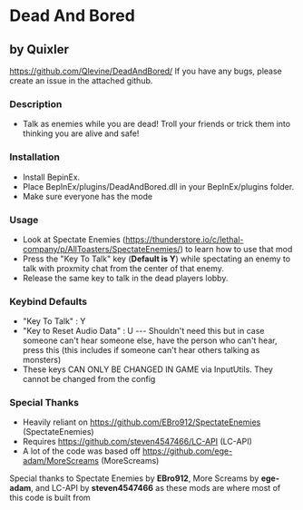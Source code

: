 # Dead And Bored
## by Quixler
https://github.com/Qlevine/DeadAndBored/
If you have any bugs, please create an issue in the attached github.

### Description
- Talk as enemies while you are dead! Troll your friends or trick them into thinking you are alive and safe!

### Installation
- Install BepinEx.
- Place BepInEx/plugins/DeadAndBored.dll in your BepInEx/plugins folder.
- Make sure everyone has the mode

### Usage
- Look at Spectate Enemies (https://thunderstore.io/c/lethal-company/p/AllToasters/SpectateEnemies/) to learn how to use that mod
- Press the "Key To Talk" key (**Default is Y**) while spectating an enemy to talk with proxmity chat from the center of that enemy. 
- Release the same key to talk in the dead players lobby.

### Keybind Defaults

- "Key To Talk" : Y
- "Key to Reset Audio Data" : U --- Shouldn't need this but in case someone can't hear someone else, have the person who can't hear, press this (this includes if someone can't hear others talking as monsters)
- These keys CAN ONLY BE CHANGED IN GAME via InputUtils. They cannot be changed from the config

### Special Thanks
- Heavily reliant on https://github.com/EBro912/SpectateEnemies (SpectateEnemies)
- Requires https://github.com/steven4547466/LC-API (LC-API)
- A lot of the code was based off https://github.com/ege-adam/MoreScreams (MoreScreams)

Special thanks to Spectate Enemies by **EBro912**, More Screams by **ege-adam**, and LC-API by **steven4547466** as these mods are where most of this code is built from

